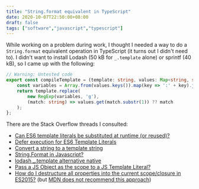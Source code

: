 ```yaml
---
title: "String.format equivalent in TypeScript"
date: 2020-10-07T22:50:00+08:00
draft: false
tags: ["software","javascript","typescript"]
---
```

While working on a problem during work, I thought I needed a way to do a `String.format` equivalent operation in TypeScript (it turns out I didn't need to). I didn't want to install Lodash (50 kB for `_.template` alone) or sprintf (40 kB), so I came up with the following:

```typescript
// Warning: Untested code
export const compileTemplate = (template: string, values: Map<string, string>) => {
    const variables = Array.from(values.keys()).map(key => ':' + key).join('|');
    return template.replace(
        new RegExp(variables, 'g'),
        (match: string) => values.get(match.substr(1)) ?? match
    );
};
```

There are the Stack Overflow threads I consulted:

- [Can ES6 template literals be substituted at runtime (or reused)?](https://stackoverflow.com/questions/30003353/can-es6-template-literals-be-substituted-at-runtime-or-reused)
- [Defer execution for ES6 Template Literals](https://stackoverflow.com/questions/22607806/defer-execution-for-es6-template-literals)
- [Convert a string to a template string](https://stackoverflow.com/questions/29182244/convert-a-string-to-a-template-string)
- [String.Format in Javascript?](https://stackoverflow.com/questions/6220693/string-format-in-javascript)
- [lodash _.template alternative native](https://stackoverflow.com/questions/43187102/lodash-template-alternative-native)
- [Pass a JS Object as the scope to a JS Template Literal?](https://stackoverflow.com/questions/46433901/pass-a-js-object-as-the-scope-to-a-js-template-literal)
- [How do I destructure all properties into the current scope/closure in ES2015?](https://stackoverflow.com/questions/31907970/how-do-i-destructure-all-properties-into-the-current-scope-closure-in-es2015) (but [MDN does not recommend this approach](https://developer.mozilla.org/en-US/docs/Web/JavaScript/Reference/Statements/with))
